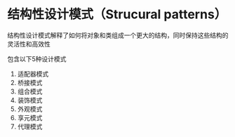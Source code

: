 # 结构性设计模式（Strucural patterns）

结构性设计模式解释了如何将对象和类组成一个更大的结构，同时保持这些结构的灵活性和高效性

包含以下5种设计模式
1. 适配器模式
2. 桥接模式
3. 组合模式
4. 装饰模式
5. 外观模式
6. 享元模式
7. 代理模式
